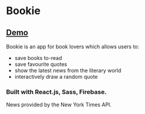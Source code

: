 # Bookie 
## <a href="https://mbors.github.io/Bookie/">Demo</a>
Bookie is an app for book lovers which allows users to: 
* save books to-read 
* save favourite quotes 
* show the latest news from the literary world 
* interactively draw a random quote 
### Built with React.js, Sass, Firebase. 
News provided by the New York Times API. 
